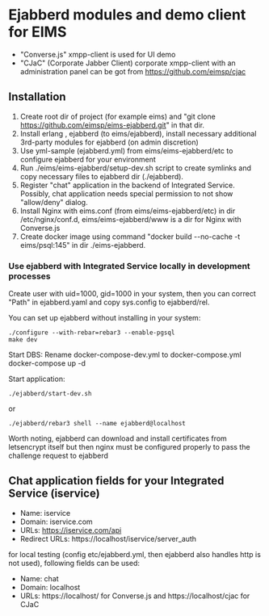 # Ejabberd modules and demo client for EIMS

* "Converse.js" xmpp-client is used for UI demo
* "CJaC" (Corporate Jabber Client) corporate xmpp-client with an administration panel can be got from https://github.com/eimsp/cjac

## Installation

1. Create root dir of project (for example eims) and "git clone https://github.com/eimsp/eims-ejabberd.git" in that dir.
2. Install erlang , ejabberd (to eims/ejabberd), install necessary additional 3rd-party modules for ejabberd (on admin discretion)
3. Use yml-sample (ejabberd.yml) from eims/eims-ejabberd/etc to configure ejabberd for your environment
4. Run ./eims/eims-ejabberd/setup-dev.sh script to create symlinks and copy necessary files to ejabberd dir (./ejabberd).
5. Register "chat" application in the backend of Integrated Service. Possibly, chat application needs special permission to not show "allow/deny" dialog.
6. Install Nginx with eims.conf (from eims/eims-ejabberd/etc) in dir /etc/nginx/conf.d, eims/eims-ejabberd/www is a dir for Nginx with Converse.js
7. Create docker image using command "docker build --no-cache -t eims/psql:145" in dir ./eims-ejabberd.

### Use ejabberd with Integrated Service locally in development processes

Create user with uid=1000, gid=1000 in your system, then you can correct "Path" in ejabberd.yaml and
copy sys.config to ejabberd/rel.

You can set up ejabberd without installing in your system:

    ./configure --with-rebar=rebar3 --enable-pgsql
    make dev


Start DBS:
    Rename docker-compose-dev.yml to docker-compose.yml
    docker-compose up -d

Start application:  

    ./ejabberd/start-dev.sh     
 or 
   
    ./ejabberd/rebar3 shell --name ejabberd@localhost      
 
Worth noting, ejabberd can download and install certificates from letsencrypt itself but then nginx must be configured properly to pass the challenge request to ejabberd 

## Chat application fields for your Integrated Service (iservice)

* Name: iservice
* Domain: iservice.com
* URLs: https://iservice.com/api
* Redirect URLs: https://localhost/iservice/server_auth 

for local testing (config etc/ejabberd.yml, then ejabberd also handles http  is not used), following fields can be used:
* Name: chat
* Domain: localhost
* URLs: https://localhost/ for Converse.js and https://localhost/cjac for CJaC



